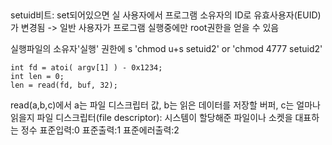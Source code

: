 ## <fd>
setuid비트: set되어있으면 실 사용자에서 프로그램 소유자의 ID로  유효사용자(EUID)가 변경됨 
            -> 일반 사용자가 프로그램 실행중에만 root권한을 얻을 수 있음

실행파일의 소유자'실행' 권한에 s
'chmod u+s setuid2' or 'chmod 4777 setuid2'

```
int fd = atoi( argv[1] ) - 0x1234;
int len = 0;
len = read(fd, buf, 32);
```
read(a,b,c)에서 a는 파일 디스크립터 값, b는 읽은 데이터를 저장할 버퍼, c는 얼마나 읽을지
파일 디스크립터(file descriptor): 시스템이 할당해준 파일이나 소켓을 대표하는 정수
            표준입력:0      표준출력:1      표준에러출력:2



## <col>
